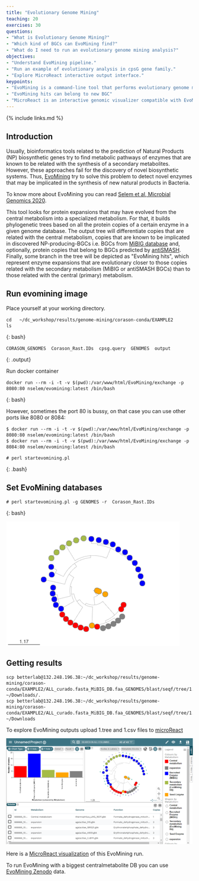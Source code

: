 ```yaml
---
title: "Evolutionary Genome Mining"
teaching: 20
exercises: 30
questions:
- "What is Evolutionary Genome Mining?"
- "Which kind of BGCs can EvoMining find?"
- "What do I need to run an evolutionary genome mining analysis?"
objectives:
- "Understand EvoMining pipeline."
- "Run an example of evolutionary analysis in cpsG gene family."
- "Explore MicroReact interactive output interface."
keypoints:
- "EvoMining is a command-line tool that performs evolutionary genome mining over gene families"
- "EvoMining hits can belong to new BGC"
- "MicroReact is an interactive genomic visualizer compatible with EvoMining output"
---
```

{% include links.md %}

## Introduction

 Usually, bioinformatics tools related to the prediction of Natural Products (NP) biosynthetic genes try to find metabolic pathways of enzymes that are known to be related with the synthesis of a secondary metabolites. However, these approaches fail for the discovery of novel biosynthetic systems. Thus, [EvoMining](https://www.microbiologyresearch.org/content/journal/mgen/10.1099/mgen.0.000260) try to solve this problem to detect novel enzymes that may be implicated in the synthesis of new natural products in Bacteria.
 
 To know more about EvoMining you can read [Selem et al, Microbial Genomics 2020](https://www.microbiologyresearch.org/content/journal/mgen/10.1099/mgen.0.000260).   
 
This tool looks for protein expansions that may have evolved from the central metabolism into a specialized metabolism. For that, it builds phylogenetic trees based on all the protein copies of a certain enzyme in a given genome database. The output tree will differentiate copies that are related with the central metabolism, copies that are known to be implicated in discovered NP-producing-BGCs i.e. BGCs from [MiBIG database](https://mibig.secondarymetabolites.org/) and, optionally, protein copies that belong to BGCs predicted by [antiSMASH](https://antismash-db.secondarymetabolites.org/). Finally, some branch in the tree will be depicted as "EvoMining hits", which represent enzyme expansions that are evolutionary closer to those copies related with the secondary metabolism (MiBIG or antiSMASH BGCs) than to those related with the central (primary) metabolism.

## Run evomining image

Place yourself at your working directory.
~~~
cd   ~/dc_workshop/results/genome-mining/corason-conda/EXAMPLE2  
ls
~~~
{: bash}

~~~ 
CORASON_GENOMES  Corason_Rast.IDs  cpsg.query  GENOMES  output 
~~~
{: .output}  

 Run docker container  
~~~
docker run --rm -i -t -v $(pwd):/var/www/html/EvoMining/exchange -p 8080:80 nselem/evomining:latest /bin/bash   
~~~
{: bash}  

However, sometimes the port 80 is bussy, on that case you can use other ports like 8080 or 8084:  
```
$ docker run --rm -i -t -v $(pwd):/var/www/html/EvoMining/exchange -p 8080:80 nselem/evomining:latest /bin/bash  
$ docker run --rm -i -t -v $(pwd):/var/www/html/EvoMining/exchange -p 8084:80 nselem/evomining:latest /bin/bash  
```

~~~
# perl startevomining.pl  
~~~
{: .bash}

## Set EvoMining databases
~~~
# perl startevomining.pl -g GENOMES -r  Corason_Rast.IDs
~~~
{: bash}  

<a href="../fig/tree.png">
  <img src="../fig/tree.png" alt="Aquí va el texto que describe a la imagen." />
</a>

## Getting results
```
scp betterlab@132.248.196.38:~/dc_workshop/results/genome-mining/corason-conda/EXAMPLE2/ALL_curado.fasta_MiBIG_DB.faa_GENOMES/blast/seqf/tree/1.tree ~/Downloads/.
scp betterlab@132.248.196.38:~/dc_workshop/results/genome-mining/corason-conda/EXAMPLE2/ALL_curado.fasta_MiBIG_DB.faa_GENOMES/blast/seqf/tree/1.csv ~/Downloads  
```
  
To explore EvoMining outputs upload 1.tree and 1.csv files to [microReact](https://microreact.org/)  

<a href="../fig/EvoMiningMicroReact.png">
  <img src="../fig/EvoMiningMicroReact.png" alt="Aquí va el texto que describe a la imagen." />
</a>

Here is a [MicroReact visualization](https://microreact.org/project/e8b7wWZkovtavPFFpBXRPp-evomining-streptococcus-example) of this EvoMining run.  


To run EvoMining with a biggest centralmetabolite DB you can use [EvoMining Zenodo](https://zenodo.org/record/1219709#.YqEsFqjMLrc) data.

